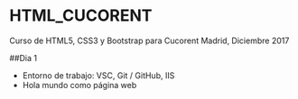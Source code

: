# HTML_CUCORENT
Curso de HTML5, CSS3 y Bootstrap para Cucorent
Madrid, Diciembre 2017

##Dia 1

- Entorno de trabajo: VSC, Git / GitHub, IIS
- Hola mundo como página web